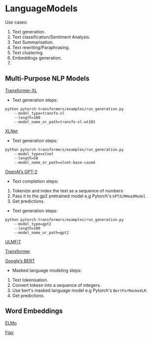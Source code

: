 # LanguageModels

Use cases:
1. Text generation.
2. Text classification/Sentiment Analysis.
3. Text Summarisation.
4. Text rewriting/Paraphrasing.
5. Text clustering.
6. Embeddings generation.
7. 

## Multi-Purpose NLP Models

[Transformer-XL](transformer_xl.py)
- Text generation steps:
```
python pytorch-transformers/examples/run_generation.py 
    --model_type=transfo-xl 
    --length=100 
    --model_name_or_path=transfo-xl-wt103
```

[XLNet](xlnet.py)
- Text generation steps:
```
python pytorch-transformers/examples/run_generation.py
    --model_type=xlnet
    --length=50
    --model_name_or_path=xlnet-base-cased
```


[OpenAI’s GPT-2](gpt2.py)
- Text completion steps:
1. Tokenize and index the text as a sequence of numbers
2. Pass it to the gp2 pretrained model e.g Pytorch's `GPT2LMHeadModel`. 
3. Get predictions.

- Text generation steps:
```
python pytorch-transformers/examples/run_generation.py
    --model_type=gpt2
    --length=100
    --model_name_or_path=gpt2
```

[ULMFiT](ulmfit.py)


[Transformer](transformer.py)


[Google’s BERT](bert.py)
- Masked language modeling steps:
1. Text tokenisation.
2. Convert tokesn into a sequence of integers.
3. Use bert's masked language model e.g Pytorch's `BertForMaskedLM`.
4. Get predictions.






## Word Embeddings
[ELMo](elmo.py)

[Flair](flair.py)

